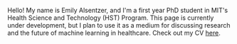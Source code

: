 
Hello! My name is Emily Alsentzer, and I'm a first year PhD student in MIT's Health Science and Technology (HST) Program. This page is currently under development, but I plan to use it as a medium for discussing research and the future of machine learning in healthcare. Check out my CV [here](https://github.com/EmilyAlsentzer/EmilyAlsentzer.github.io/CV_11_29_17.pdf).
